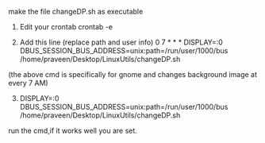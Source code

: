 make the file changeDP.sh as executable

1. Edit your crontab
crontab -e

2. Add this line (replace path and user info)
0 7 * * * DISPLAY=:0 DBUS_SESSION_BUS_ADDRESS=unix:path=/run/user/1000/bus /home/praveen/Desktop/LinuxUtils/changeDP.sh

(the above cmd is specifically for gnome and changes background image at every 7 AM)

3. DISPLAY=:0 DBUS_SESSION_BUS_ADDRESS=unix:path=/run/user/1000/bus /home/praveen/Desktop/LinuxUtils/changeDP.sh

run the cmd,if it works well you are set.
